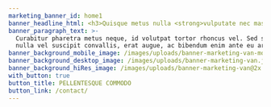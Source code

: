 ```yaml
---
marketing_banner_id: home1
banner_headline_html: <h3>Quisque metus nulla <strong>vulputate nec massa sed.</strong></h3>
banner_paragraph_text: >-
  Curabitur pharetra metus neque, id volutpat tortor rhoncus vel. Sed sagittis,
  nulla vel suscipit convallis, erat augue, ac bibendum enim ante eu arcu.
banner_background_mobile_image: /images/uploads/banner-marketing-van-mobile.jpg
banner_background_desktop_image: /images/uploads/banner-marketing-van.jpg
banner_background_hiRes_image: /images/uploads/banner-marketing-van@2x.jpg
with_button: true
button_title: PELLENTESQUE COMMODO
button_link: /contact/
---
```

